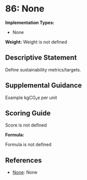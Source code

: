 # 86: None

**Implementation Types:**

- None

**Weight:** Weight is not defined

## Descriptive Statement

Define sustainability metrics/targets.

## Supplemental Guidance

Example kgCO₂e per unit

## Scoring Guide

Score is not defined

**Formula:**

Formula is not defined

## References

- [None](None): None
